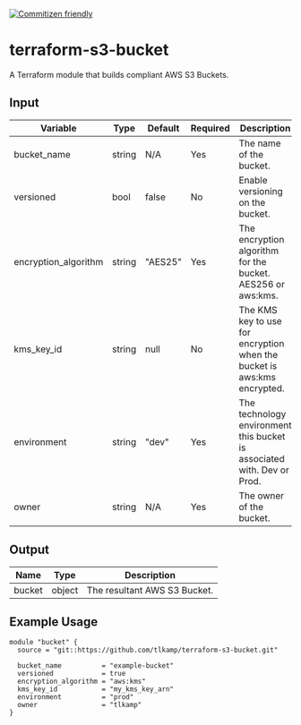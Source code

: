 [![Commitizen friendly](https://img.shields.io/badge/commitizen-friendly-brightgreen.svg)](http://commitizen.github.io/cz-cli/) 


# terraform-s3-bucket
A Terraform module that builds compliant AWS S3 Buckets.

## Input
| Variable             | Type   | Default | Required | Description                                                             |
|----------------------|--------|---------|----------|-------------------------------------------------------------------------|
| bucket_name          | string | N/A     | Yes      | The name of the bucket.                                                 |
| versioned            | bool   | false   | No       | Enable versioning on the bucket.                                        |
| encryption_algorithm | string | "AES25" | Yes      | The encryption algorithm for the bucket. AES256 or aws:kms.             |
| kms_key_id           | string | null    | No       | The KMS key to use for encryption when the bucket is aws:kms encrypted. |
| environment          | string | "dev"   | Yes      | The technology environment this bucket is associated with. Dev or Prod. |
| owner                | string | N/A     | Yes      | The owner of the bucket.                                                |

## Output
| Name   | Type   | Description                  |
|--------|--------|------------------------------|
| bucket | object | The resultant AWS S3 Bucket. |

## Example Usage

```hcl-terraform
module "bucket" {
  source = "git::https://github.com/tlkamp/terraform-s3-bucket.git"
  
  bucket_name          = "example-bucket"
  versioned            = true
  encryption_algorithm = "aws:kms"
  kms_key_id           = "my_kms_key_arn"
  environment          = "prod"
  owner                = "tlkamp"
}
```